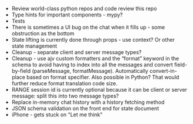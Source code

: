 * Review world-class python repos and code review this repo
* Type hints for important components - mypy?
* Tests
* There is sometimes a UI bug on the chat when it fills up - some obstruction as the bottom
* State lifting is currently done through props - use context? Or other state management
* Cleanup - separate client and server message types?
* Cleanup - use ajv custom formatters and the “format” keyword in the schema to avoid having to index into all the messages and convert field-by-field (parseMessage, formatMessage). Automatically convert-in-place based on format specifier. Also possible in Python? That would further reduce format translation code size.
* RANGE session id is currently optional because it can be client or server message: split this into two message types?
* Replace in-memory chat history with a history fetching method
* JSON schema validation on the front end for state document
* iPhone - gets stuck on "Let me think"